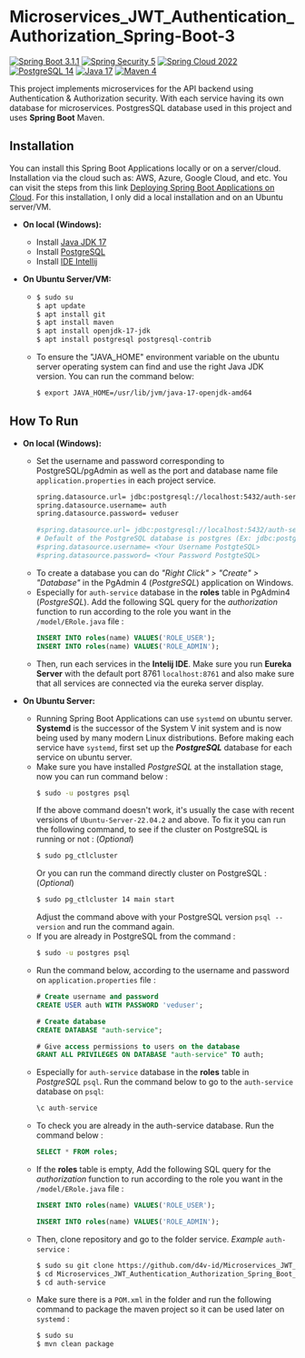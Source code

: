 # Microservices_JWT_Authentication_Authorization_Spring-Boot-3

[![Spring Boot 3.1.1](https://img.shields.io/badge/Spring%20Boot-3.1.1-green.svg?logo=spring-boot)](https://spring.io/blog/2023/06/22/spring-boot-3-1-1-available-now)
[![Spring Security 5](https://img.shields.io/badge/Spring%20Security-5-green.svg?logo=spring)](https://docs.spring.io/spring-security/reference/index.html)
[![Spring Cloud 2022](https://img.shields.io/badge/Spring%20Cloud-v2022.0.3-green.svg?logo=spring)](https://docs.spring.io/spring-security/reference/index.html)
[![PostgreSQL 14](https://img.shields.io/badge/PostgreSQL-v14-blue.svg?logo=postgresql)](https://www.postgresql.org/)
[![Java 17](https://img.shields.io/badge/Java-17-blue.svg)](https://www.oracle.com/java/technologies/javase/jdk17-archive-downloads.html)
[![Maven 4](https://img.shields.io/badge/Maven-4.0-orange.svg?logo=maven)](https://www.oracle.com/java/technologies/javase/jdk17-archive-downloads.html)

This project implements microservices for the API backend using Authentication & Authorization security. With each service having its own database for microservices. PostgresSQL database used in this project and uses **Spring Boot** Maven. 

## Installation
You can install this Spring Boot Applications locally or on a server/cloud. Installation via the cloud such as: AWS, Azure, Google Cloud, and etc. You can visit the steps from this link [Deploying Spring Boot Applications on Cloud](https://docs.spring.io/spring-boot/docs/current/reference/html/deployment.html#deployment.cloud). For this installation, I only did a local installation and on an Ubuntu server/VM.

- **On local (Windows):**
  - Install [Java JDK 17](https://www.oracle.com/java/technologies/javase/jdk17-archive-downloads.html)
  - Install [PostgreSQL](https://www.postgresql.org/download/windows/)
  - Install [IDE Intellij](https://www.jetbrains.com/idea/download/?section=windows)
    
- **On Ubuntu Server/VM:**
  - ```bash
    $ sudo su
    $ apt update
    $ apt install git
    $ apt install maven
    $ apt install openjdk-17-jdk
    $ apt install postgresql postgresql-contrib
    ```
  - To ensure the "JAVA_HOME" environment variable on the ubuntu server operating system can find and use the right Java JDK version. You can run the command below:
     ```bash
     $ export JAVA_HOME=/usr/lib/jvm/java-17-openjdk-amd64
     ```

## How To Run
- **On local (Windows):**
  - Set the username and password corresponding to PostgreSQL/pgAdmin as well as the port and database name file 
    `application.properties` in each project service.
    ```bash
    spring.datasource.url= jdbc:postgresql://localhost:5432/auth-service  
    spring.datasource.username= auth
    spring.datasource.password= veduser

    #spring.datasource.url= jdbc:postgresql://localhost:5432/auth-service
    # Default of the PostgreSQL database is postgres (Ex: jdbc:postgresql://localhost:5432/postgres)   
    #spring.datasource.username= <Your Username PostgteSQL>
    #spring.datasource.password= <Your Password PostgteSQL>
    ```
  - To create a database you can do _"Right Click" > "Create" > "Database"_ in the PgAdmin 4 (_PostgreSQL_) application on Windows.
  - Especially for `auth-service` database in the **roles** table in PgAdmin4 (_PostgreSQL_). Add the following SQL query for the 
    _authorization_ function to run according to the role you want in the `/model/ERole.java` file :
    ```sql
    INSERT INTO roles(name) VALUES('ROLE_USER');
    INSERT INTO roles(name) VALUES('ROLE_ADMIN');
    ```
  - Then, run each services in the **Intelij IDE**. Make sure you run **Eureka Server** with the default port 8761 `localhost:8761` 
    and also make sure that all services are connected via the eureka server display.
    
- **On Ubuntu Server:**
  - Running Spring Boot Applications can use `systemd` on ubuntu server. **Systemd** is the successor of the System V init system 
    and is now being used by many modern Linux distributions. Before making each service have `systemd`, first set up the 
    **_PostgreSQL_** database for each service on ubuntu server.
  - Make sure you have installed _PostgreSQL_ at the installation stage, now you can run command below :
    ```bash
    $ sudo -u postgres psql
    ```
    If the above command doesn't work, it's usually the case with recent versions of `Ubuntu-Server-22.04.2` and above. To fix it 
    you can run the following command, to see if the cluster on PostgreSQL is running or not : (_Optional_)
    ```bash
    $ sudo pg_ctlcluster
    ```
    Or you can run the command directly cluster on PostgreSQL : (_Optional_)
    ```bash
    $ sudo pg_ctlcluster 14 main start
    ```
    Adjust the command above with your PostgreSQL version `psql --version` and run the command again.
  - If you are already in PostgreSQL from the command :
    ```bash
    $ sudo -u postgres psql
    ```
  - Run the command below, according to the username and password on `application.properties` file :
    ```sql
    # Create username and password
    CREATE USER auth WITH PASSWORD 'veduser';

    # Create database
    CREATE DATABASE "auth-service";
    
    # Give access permissions to users on the database
    GRANT ALL PRIVILEGES ON DATABASE "auth-service" TO auth;
    ```
  - Especially for `auth-service` database in the **roles** table in _PostgreSQL_ `psql`. Run the command below to go to the `auth-service` database on `psql`:
    ```sql
    \c auth-service
    ```
  - To check you are already in the auth-service database. Run the command below :
    ```sql
    SELECT * FROM roles;
    ```
  - If the **roles** table is empty, Add the following SQL query for the _authorization_ function to run according to the role you 
    want 
    in the `/model/ERole.java` file :
    ```sql
    INSERT INTO roles(name) VALUES('ROLE_USER');
    ```
    ```sql
    INSERT INTO roles(name) VALUES('ROLE_ADMIN');
    ```
  - Then, clone repository and go to the folder service. _Example_ `auth-service` :
    ```bash
    $ sudo su git clone https://github.com/d4v-id/Microservices_JWT_Authentication_Authorization_Spring_Boot_3.git
    $ cd Microservices_JWT_Authentication_Authorization_Spring_Boot_3
    $ cd auth-service
    ```
  - Make sure there is a `POM.xml` in the folder and run the following command to package the maven project so it can be used later 
    on `systemd` :
    ```bash
    $ sudo su
    $ mvn clean package
    ```
